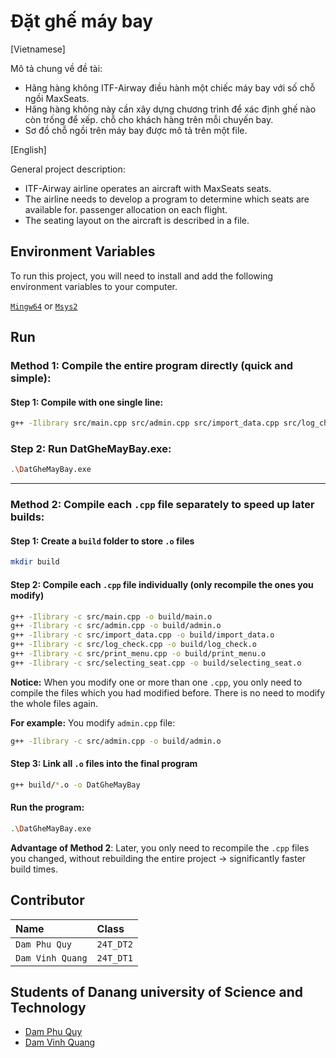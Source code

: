 
# Đặt ghế máy bay 

[Vietnamese]

Mô tả chung về đề tài:
- Hãng hàng không ITF-Airway điều hành một chiếc máy bay với số chỗ ngồi MaxSeats.
- Hãng hàng không này cần xây dựng chương trình để xác định ghế nào còn trống để xếp.
chỗ cho khách hàng trên mỗi chuyến bay.
- Sơ đồ chỗ ngồi trên máy bay được mô tả trên một file.

[English]

General project description:
- ITF-Airway airline operates an aircraft with MaxSeats seats.
- The airline needs to develop a program to determine which seats are available for.
passenger allocation on each flight.
- The seating layout on the aircraft is described in a file.

## Environment Variables

To run this project, you will need to install and add the following environment variables to your computer.

[`Mingw64`](https://www.mingw-w64.org/) or [`Msys2`](https://www.msys2.org/)

## Run

### Method 1: Compile the entire program directly (quick and simple):

#### Step 1: Compile with one single line:

```bash
g++ -Ilibrary src/main.cpp src/admin.cpp src/import_data.cpp src/log_check.cpp src/print_menu.cpp src/selecting_seat.cpp -o DatGheMayBay
```

### Step 2: Run DatGheMayBay.exe:

```bash
.\DatGheMayBay.exe
```

---

### Method 2: Compile each `.cpp` file separately to speed up later builds:

#### Step 1: Create a `build` folder to store `.o` files

```bash
mkdir build
```

#### Step 2: Compile each `.cpp` file individually (only recompile the ones you modify)

```bash
g++ -Ilibrary -c src/main.cpp -o build/main.o
g++ -Ilibrary -c src/admin.cpp -o build/admin.o
g++ -Ilibrary -c src/import_data.cpp -o build/import_data.o
g++ -Ilibrary -c src/log_check.cpp -o build/log_check.o
g++ -Ilibrary -c src/print_menu.cpp -o build/print_menu.o
g++ -Ilibrary -c src/selecting_seat.cpp -o build/selecting_seat.o
```

**Notice:** When you modify one or more than one `.cpp`, you only need to compile the files which you had modified before. There is no need to modify the whole files again. 

**For example:** You modify `admin.cpp` file:  

```bash
g++ -Ilibrary -c src/admin.cpp -o build/admin.o
```

#### Step 3: Link all `.o` files into the final program

```bash
g++ build/*.o -o DatGheMayBay
```

#### Run the program:

```bash
.\DatGheMayBay.exe
```

**Advantage of Method 2**: Later, you only need to recompile the `.cpp` files you changed, without rebuilding the entire project → significantly faster build times.
    
## Contributor

| Name             | Class     |  
| :----------------| :---------| 
| `Dam Phu Quy`    | `24T_DT2` | 
| `Dam Vinh Quang` | `24T_DT1` |


## Students of Danang university of Science and Technology



 - [Dam Phu Quy](https://www.facebook.com/damphuquy/)
 - [Dam Vinh Quang](https://www.facebook.com/vinh.quang.am.2024)
